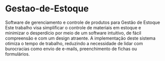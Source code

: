 # Gestao-de-Estoque
Software de gerenciamento e controle de produtos para Gestão de Estoque
Este trabalho visa simplificar o controle de materiais em estoque e minimizar o desperdício por meio de um software intuitivo, de fácil compreensão e com um design atraente. A implementação deste sistema otimiza o tempo de trabalho, reduzindo a necessidade de lidar com burocracias como envio de e-mails, preenchimento de fichas ou formulários. 
